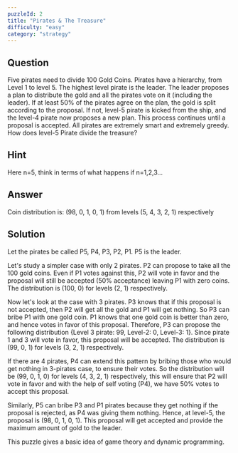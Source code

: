 ```yaml
---
puzzleId: 2
title: "Pirates & The Treasure"
difficulty: "easy"
category: "strategy"
---
```


## Question
Five pirates need to divide 100 Gold Coins. Pirates have a hierarchy, from Level 1 to level 5. The highest level pirate is the leader. The leader proposes a plan to distribute the gold and all the pirates vote on it (including the leader). If at least 50% of the pirates agree on the plan, the gold is split according to the proposal. If not, level-5 pirate is kicked from the ship, and the level-4 pirate now proposes a new plan. This process continues until a proposal is accepted. All pirates are extremely smart and extremely greedy. How does level-5 Pirate divide the treasure?

## Hint
Here n=5, think in terms of what happens if n=1,2,3...

## Answer
Coin distribution is: (98, 0, 1, 0, 1) from levels (5, 4, 3, 2, 1) respectively

## Solution
Let the pirates be called P5, P4, P3, P2, P1. P5 is the leader.

Let's study a simpler case with only 2 pirates. P2 can propose to take all the 100 gold coins. Even if P1 votes against this, P2 will vote in favor and the proposal will still be accepted (50\% acceptance) leaving P1 with zero coins. The distribution is (100, 0) for levels (2, 1) respectively.

Now let's look at the case with 3 pirates. P3 knows that if this proposal is not accepted, then P2 will get all the gold and P1 will get nothing. So P3 can bribe P1 with one gold coin. P1 knows that one gold coin is better than zero, and hence votes in favor of this proposal. Therefore, P3 can propose the following distribution {Level 3 pirate: 99, Level-2: 0, Level-3: 1}. Since pirate 1 and 3 will vote in favor, this proposal will be accepted. The distribution is (99, 0, 1) for levels (3, 2, 1) respectively.

If there are 4 pirates, P4 can extend this pattern by bribing those who would get nothing in 3-pirates case, to ensure their votes. So the distribution will be (99, 0, 1, 0) for levels (4, 3, 2, 1) respectively, this will ensure that P2 will vote in favor and with the help of self voting (P4), we have 50\% votes to accept this proposal.

Similarly, P5 can bribe P3 and P1 pirates because they get nothing if the proposal is rejected, as P4 was giving them nothing. Hence, at level-5, the proposal is (98, 0, 1, 0, 1). This proposal will get accepted and provide the maximum amount of gold to the leader.

This puzzle gives a basic idea of game theory and dynamic programming. 
